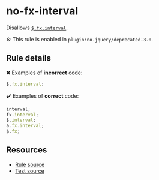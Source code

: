 # no-fx-interval

Disallows [`$.fx.interval`](https://api.jquery.com/jQuery.fx.interval/).

⚙️ This rule is enabled in `plugin:no-jquery/deprecated-3.0`.

## Rule details

❌ Examples of **incorrect** code:
```js
$.fx.interval;
```

✔️ Examples of **correct** code:
```js
interval;
fx.interval;
$.interval;
a.fx.interval;
$.fx;
```

## Resources

* [Rule source](/src/rules/no-fx-interval.js)
* [Test source](/src/tests/no-fx-interval.js)
